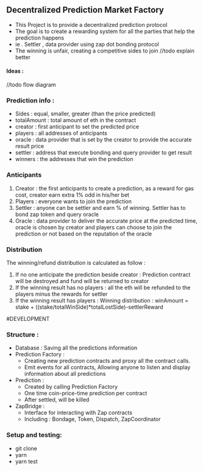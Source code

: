 ## Decentralized Prediction Market Factory
- This Project is to provide a decentralized prediction protocol
- The goal is to create a rewarding system for all the parties that help the prediction happens
- ie . Settler , data provider using zap dot bonding protocol
- The winning is unfair, creating a competitive sides to join //todo explain better
#### Ideas :
//todo flow diagram
### Prediction info : 
- Sides :  equal, smaller, greater (than the price predicted)
- totalAmount : total amount of eth in the contract
- creator : first anticipant to set the predicted price
- players : all addresses of anticipants
- oracle : data provider that is set by the creator to provide the accurate result price 
- settler : address that execute bonding and query provider to get result
- winners : the addresses that win the prediction
### Anticipants 
1. Creator : the first anticipants to create a prediction, as a reward for gas cost, creator earn extra 1% odd in his/her bet
2. Players : everyone wants to join the prediction   
3. Settler : anyone can be settler and earn % of winning. Settler has to bond zap token and query oracle 
4. Oracle : data provider to deliver the accurate price at the predicted time, oracle is chosen by creator and players can choose to join the prediction or not based on the reputation of the oracle

### Distribution  
The winning/refund distribution is calculated as follow : 
1. If no one anticipate the prediction beside creator :  Prediction contract will be destroyed and fund will be returned to creator
2. If the winning result has no players : all the eth will be refunded to the players minus the rewards for settler
3. If the winning result has players : 
Winning distribution : 
winAmount = stake + ((stake/totalWinSide)*totalLostSide)-settlerReward

#DEVELOPMENT
### Structure :
- Database : Saving all the predictions information
- Prediction Factory :
    + Creating new prediction contracts and proxy all the contract calls. 
    + Emit events for all contracts, Allowing anyone to listen and display information about all predictions
- Prediction :  
    + Created by calling Prediction Factory
    + One time coin-price-time prediction per contract
    + After settled, will be killed
- ZapBridge : 
    + Interface for interacting with Zap contracts
    + Including : Bondage, Token, Dispatch, ZapCoordinator
    
### Setup and testing:
- git clone
- yarn
- yarn test    
     
